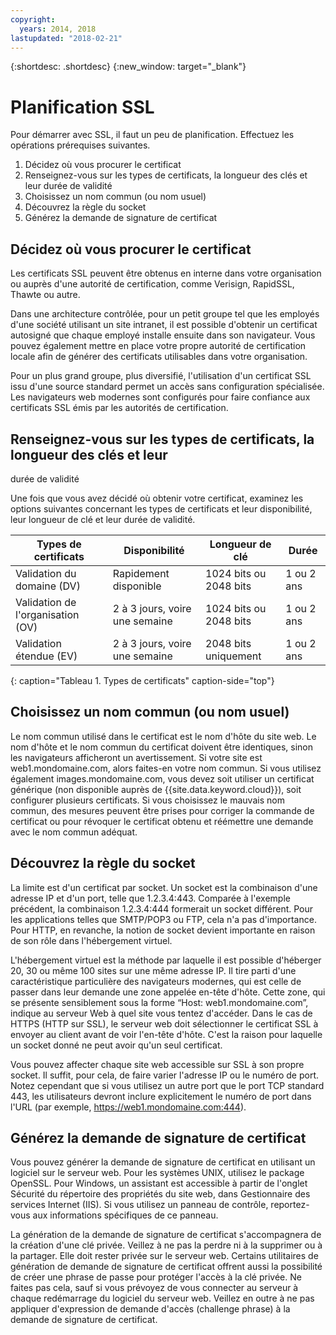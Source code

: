 ```yaml
---
copyright:
  years: 2014, 2018
lastupdated: "2018-02-21"
---
```


{:shortdesc: .shortdesc}
{:new_window: target="_blank"}

# Planification SSL

Pour démarrer avec SSL, il faut un peu de planification. Effectuez les opérations prérequises suivantes.

1. Décidez où vous procurer le certificat
2. Renseignez-vous sur les types de certificats, la longueur des clés et leur
durée de validité
3. Choisissez un nom commun (ou nom usuel)
4. Découvrez la règle du socket
5. Générez la demande de signature de certificat

## Décidez où vous procurer le certificat

Les certificats SSL peuvent être obtenus en interne dans votre organisation ou
auprès d'une autorité de certification, comme Verisign, RapidSSL, Thawte ou autre.  

Dans une architecture contrôlée, pour un petit groupe tel que les employés d'une société
utilisant un site intranet, il est possible d'obtenir un certificat autosigné que chaque
employé installe ensuite dans son navigateur. Vous pouvez également mettre en place votre propre autorité de certification locale afin
de générer des certificats utilisables dans votre organisation.

Pour un plus grand groupe, plus diversifié, l'utilisation d'un certificat SSL issu
d'une source standard permet un accès sans configuration spécialisée. Les navigateurs web modernes sont configurés pour faire confiance aux certificats SSL
émis par les autorités de certification.

## Renseignez-vous sur les types de certificats, la longueur des clés et leur
durée de validité

Une fois que vous avez décidé où obtenir votre certificat, examinez les options
suivantes concernant les types de certificats et leur disponibilité, leur longueur de clé
et leur durée de validité.

|              Types de certificats          |  Disponibilité                     |  Longueur de clé                |  Durée                  |
| --------------------------------------- | --------------------------------- | -------------------------- | -------------------------- |
|Validation du domaine (DV)                   | Rapidement disponible                 | 1024 bits ou 2048 bits       | 1 ou 2 ans             |
|Validation de l'organisation (OV)             | 2 à 3 jours, voire une semaine          | 1024 bits ou 2048 bits       | 1 ou 2 ans             |
|Validation étendue (EV)                 | 2 à 3 jours, voire une semaine          | 2048 bits uniquement              | 1 ou 2 ans             |
{: caption="Tableau 1. Types de certificats" caption-side="top"}   


## Choisissez un nom commun (ou nom usuel)

Le nom commun utilisé dans le certificat est le nom d'hôte du site web. Le nom d'hôte et le nom commun du certificat doivent être identiques, sinon les navigateurs afficheront un avertissement. Si votre site est web1.mondomaine.com, alors faites-en votre nom commun. Si vous utilisez également images.mondomaine.com, vous devez soit utiliser
un certificat générique (non disponible auprès de {{site.data.keyword.cloud}}), soit configurer plusieurs
certificats. Si vous choisissez le mauvais nom commun, des mesures peuvent être prises pour
corriger la commande de certificat ou pour révoquer le certificat obtenu et réémettre une demande avec
le nom commun adéquat.  

## Découvrez la règle du socket

La limite est d'un certificat par socket. Un socket est la combinaison d'une adresse IP et d'un port, telle que 1.2.3.4:443. Comparée à l'exemple précédent, la combinaison 1.2.3.4:444 formerait un socket différent. Pour les applications telles que SMTP/POP3 ou FTP, cela n'a pas d'importance. Pour HTTP, en revanche, la notion de socket devient importante en raison de son rôle dans l'hébergement virtuel.

L'hébergement virtuel est la méthode par laquelle il est possible d'héberger 20, 30 ou même 100 sites sur une même
adresse IP. Il tire parti d'une caractéristique particulière des navigateurs modernes, qui est celle de passer dans leur demande une zone appelée en-tête d'hôte. Cette zone, qui se présente sensiblement sous la forme “Host: web1.mondomaine.com”, indique au serveur Web à quel site vous tentez d'accéder. Dans le cas de HTTPS (HTTP sur SSL), le serveur web doit sélectionner le certificat SSL
à envoyer au client avant de voir l'en-tête d'hôte. C'est la raison pour laquelle un socket donné
ne peut avoir qu'un seul certificat.

Vous pouvez affecter chaque site web accessible sur SSL à son propre socket. Il suffit, pour cela, de faire varier l'adresse IP ou le numéro de port. Notez cependant que si vous utilisez un autre port que le port TCP standard 443, les utilisateurs devront inclure explicitement le numéro de port dans l'URL (par exemple, https://web1.mondomaine.com:444).

## Générez la demande de signature de certificat

Vous pouvez générer la demande de signature de certificat en utilisant un logiciel sur le serveur web. Pour les systèmes UNIX, utilisez le package OpenSSL. Pour Windows, un assistant est accessible à partir de l'onglet Sécurité du répertoire des
propriétés du site web, dans Gestionnaire des services Internet (IIS). Si vous utilisez un panneau de contrôle,
reportez-vous aux informations spécifiques de ce panneau.

La génération de la demande de signature de certificat s'accompagnera de la
création d'une clé privée. Veillez à ne pas la perdre ni à la supprimer ou à la partager. Elle doit rester privée sur le serveur web. Certains utilitaires de génération de demande de signature de certificat offrent aussi la possibilité de créer une
phrase de passe pour protéger l'accès à la clé privée. Ne faites pas cela, sauf si vous prévoyez de vous connecter au serveur à chaque
redémarrage du logiciel du serveur web.  Veillez en outre à ne pas appliquer d'expression de demande d'accès (challenge phrase) à la demande de signature de certificat.

